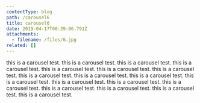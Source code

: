 ```yaml
---
contentType: blog
path: /carousel6
title: carousel6
date: 2019-04-17T00:39:06.791Z
attachments:
  - filename: /files/6.jpg
related: []
---
```

 this is a carousel test. this is a carousel test. this is a carousel test. this is a carousel test. this is a carousel test. this is a carousel test. this is a carousel test. this is a carousel test. this is a carousel test. this is a carousel test. this is a carousel test. this is a carousel test. this is a carousel test. this is a carousel test. this is a carousel test. this is a carousel test. this is a carousel test. this is a carousel test.

